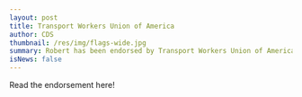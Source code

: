 ```yaml
---
layout: post
title: Transport Workers Union of America
author: CDS
thumbnail: /res/img/flags-wide.jpg
summary: Robert has been endorsed by Transport Workers Union of America!
isNews: false
---
```

Read the endorsement here!